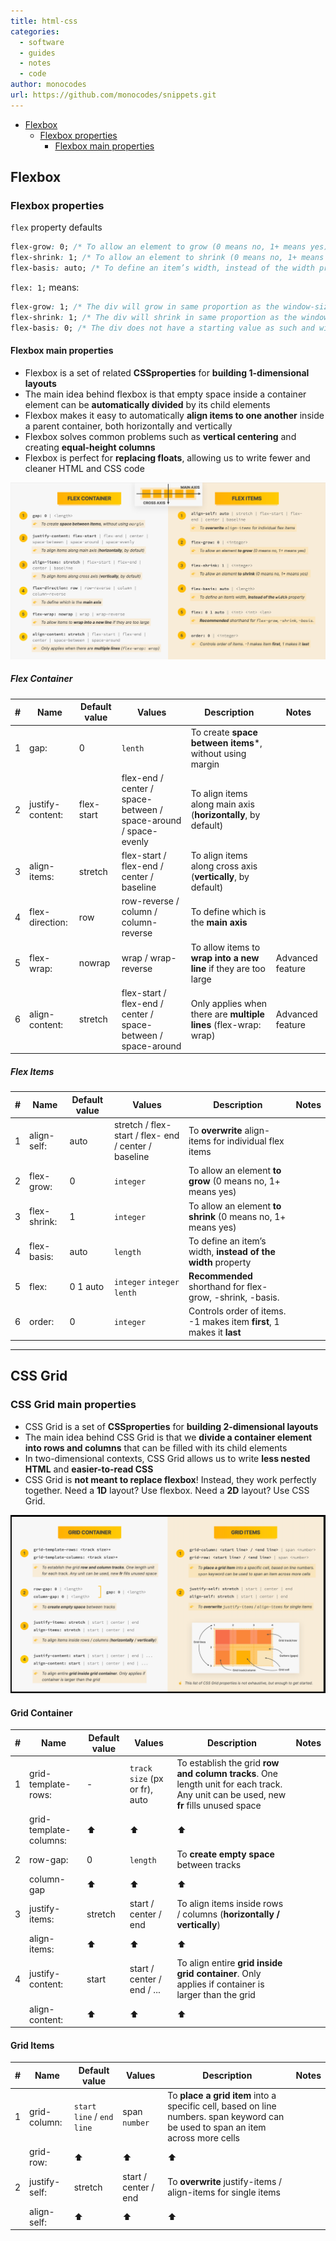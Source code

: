 ```yaml
---
title: html-css
categories:
  - software
  - guides
  - notes
  - code
author: monocodes
url: https://github.com/monocodes/snippets.git
---
```


- [Flexbox](#flexbox)
  - [Flexbox properties](#flexbox-properties)
    - [Flexbox main properties](#flexbox-main-properties)

## Flexbox

### Flexbox properties

`flex` property defaults

```css
flex-grow: 0; /* To allow an element to grow (0 means no, 1+ means yes) */
flex-shrink: 1; /* To allow an element to shrink (0 means no, 1+ means yes) */
flex-basis: auto; /* To define an item’s width, instead of the width property */
```

`flex: 1;` means:

```css
flex-grow: 1; /* The div will grow in same proportion as the window-size */
flex-shrink: 1; /* The div will shrink in same proportion as the window-size */
flex-basis: 0; /* The div does not have a starting value as such and will take up screen as per the screen size available for e.g:- if 3 divs are in the wrapper then each div will take 33%. */
```

#### Flexbox main properties

- Flexbox is a set of related **CSSproperties** for **building 1-dimensional layouts**
- The main idea behind flexbox is that empty space inside a container element can be **automatically divided** by its child elements
- Flexbox makes it easy to automatically **align items to one another** inside a parent container, both horizontally and vertically
- Flexbox solves common problems such as **vertical centering** and creating **equal-height columns**
- Flexbox is perfect for **replacing floats**, allowing us to write fewer and cleaner HTML and CSS code

![flexbox](./html-css.assets/SCR-20230920-pvsz.png)

##### Flex Container

| #    | Name             | Default value | Values                                                       | Description                                                  | Notes            |
| ---- | ---------------- | ------------- | ------------------------------------------------------------ | ------------------------------------------------------------ | ---------------- |
| 1    | gap:             | 0             | `lenth`                                                      | To create **space between items***, without using margin     |                  |
| 2    | justify-content: | flex-start    | flex-end / center / space-between / space-around / space-evenly | To align items along main axis (**horizontally**, by default) |                  |
| 3    | align-items:     | stretch       | flex-start / flex-end / center / baseline                    | To align items along cross axis (**vertically**, by default) |                  |
| 4    | flex-direction:  | row           | row-reverse / column / column-reverse                        | To define which is the **main axis**                         |                  |
| 5    | flex-wrap:       | nowrap        | wrap / wrap-reverse                                          | To allow items to **wrap into a new line** if they are too large | Advanced feature |
| 6    | align-content:   | stretch       | flex-start / flex-end / center / space-between / space-around | Only applies when there are **multiple lines** (flex-wrap: wrap) | Advanced feature |

##### Flex Items

| #    | Name         | Default value | Values                                               | Description                                                  | Notes |
| ---- | ------------ | ------------- | ---------------------------------------------------- | ------------------------------------------------------------ | ----- |
| 1    | align-self:  | auto          | stretch / flex-start / flex- end / center / baseline | To **overwrite** align-items for individual flex items       |       |
| 2    | flex-grow:   | 0             | `integer`                                            | To allow an element **to grow** (0 means no, 1+ means yes)   |       |
| 3    | flex-shrink: | 1             | `integer`                                            | To allow an element **to shrink** (0 means no, 1+ means yes) |       |
| 4    | flex-basis:  | auto          | `length`                                             | To define an item’s width, **instead of the width** property |       |
| 5    | flex:        | 0 1 auto      | `integer` `integer` `lenth`                          | **Recommended** shorthand for flex-grow, -shrink, -basis.    |       |
| 6    | order:       | 0             | `integer`                                            | Controls order of items. -1 makes item **first**, 1 makes it **last** |       |

---

## CSS Grid

### CSS Grid main properties

- CSS Grid is a set of **CSSproperties** for **building 2-dimensional layouts**
- The main idea behind CSS Grid is that we **divide a container element into rows and columns** that can be filled with its child elements
- In two-dimensional contexts, CSS Grid allows us to write **less nested HTML** and **easier-to-read CSS**
- CSS Grid is **not meant to replace flexbox**! Instead, they work perfectly together. Need a **1D** layout? Use flexbox. Need a **2D** layout? Use CSS Grid.

![SCR-20231107-ovni](./html-css.assets/SCR-20231107-ovni-9361648.png)

#### Grid Container

| #    | Name                   | Default value | Values                        | Description                                                  | Notes |
| ---- | ---------------------- | ------------- | ----------------------------- | ------------------------------------------------------------ | ----- |
| 1    | grid-template-rows:    | -             | `track size` (px or fr), auto | To establish the grid **row and column tracks**. One length unit for each track. Any unit can be used, new **fr** fills unused space |       |
|      | grid-template-columns: | ⬆             | ⬆                             | ⬆                                                            |       |
| 2    | row-gap:               | 0             | `length`                      | To **create empty space** between tracks                     |       |
|      | column-gap             | ⬆             | ⬆                             | ⬆                                                            |       |
| 3    | justify-items:         | stretch       | start / center / end          | To align items inside rows / columns (**horizontally / vertically**) |       |
|      | align-items:           | ⬆             | ⬆                             | ⬆                                                            |       |
| 4    | justify-content:       | start         | start / center / end / ...    | To align entire **grid inside grid container**. Only applies if container is larger than the grid |       |
|      | align-content:         | ⬆             | ⬆                             | ⬆                                                            |       |

#### Grid Items

| #    | Name          | Default value             | Values               | Description                                                  | Notes |
| ---- | ------------- | ------------------------- | -------------------- | ------------------------------------------------------------ | ----- |
| 1    | grid-column:  | `start line` / `end line` | span `number`        | To **place a grid item** into a specific cell, based on line numbers. span keyword can be used to span an item across more cells |       |
|      | grid-row:     | ⬆                         | ⬆                    | ⬆                                                            |       |
| 2    | justify-self: | stretch                   | start / center / end | To **overwrite** justify-items / align-items for single items |       |
|      | align-self:   | ⬆                         | ⬆                    | ⬆                                                            |       |

